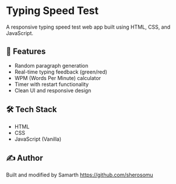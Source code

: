 # Typing Speed Test

A responsive typing speed test web app built using HTML, CSS, and JavaScript.

## 🚀 Features

- Random paragraph generation
- Real-time typing feedback (green/red)
- WPM (Words Per Minute) calculator
- Timer with restart functionality
- Clean UI and responsive design

## 🛠 Tech Stack

- HTML
- CSS
- JavaScript (Vanilla)

## ✍️ Author

Built and modified by Samarth https://github.com/sherosomu
